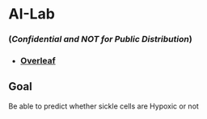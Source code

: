 # AI-Lab 
### (_Confidential and NOT for Public Distribution_)
- ### [Overleaf](https://www.overleaf.com/project/642c259e2f694482ba9942e8)
## Goal
Be able to predict whether sickle cells are Hypoxic or not 
